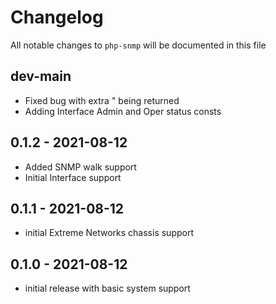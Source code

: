 # Changelog

All notable changes to `php-snmp` will be documented in this file


## dev-main
* Fixed bug with extra \" being returned
* Adding Interface Admin and Oper status consts


## 0.1.2 - 2021-08-12
* Added SNMP walk support
* Initial Interface support

## 0.1.1 - 2021-08-12
* initial Extreme Networks chassis support

## 0.1.0 - 2021-08-12
* initial release with basic system support

